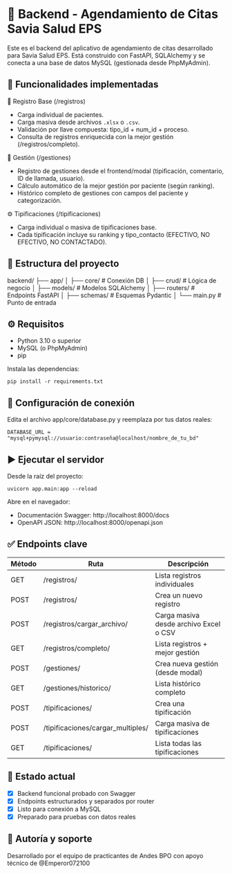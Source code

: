 📅 Backend - Agendamiento de Citas Savia Salud EPS
==================================================

Este es el backend del aplicativo de agendamiento de citas desarrollado para Savia Salud EPS. Está construido con FastAPI, SQLAlchemy y se conecta a una base de datos MySQL (gestionada desde PhpMyAdmin).

🚀 Funcionalidades implementadas
--------------------------------

👤 Registro Base (/registros)
- Carga individual de pacientes.
- Carga masiva desde archivos `.xlsx` o `.csv`.
- Validación por llave compuesta: tipo_id + num_id + proceso.
- Consulta de registros enriquecida con la mejor gestión (/registros/completo).

🧾 Gestión (/gestiones)
- Registro de gestiones desde el frontend/modal (tipificación, comentario, ID de llamada, usuario).
- Cálculo automático de la mejor gestión por paciente (según ranking).
- Histórico completo de gestiones con campos del paciente y categorización.

⚙️ Tipificaciones (/tipificaciones)
- Carga individual o masiva de tipificaciones base.
- Cada tipificación incluye su ranking y tipo_contacto (EFECTIVO, NO EFECTIVO, NO CONTACTADO).

📂 Estructura del proyecto
--------------------------

backend/
├── app/
│   ├── core/             # Conexión DB
│   ├── crud/             # Lógica de negocio
│   ├── models/           # Modelos SQLAlchemy
│   ├── routers/          # Endpoints FastAPI
│   ├── schemas/          # Esquemas Pydantic
│   └── main.py           # Punto de entrada

⚙️ Requisitos
-------------

- Python 3.10 o superior
- MySQL (o PhpMyAdmin)
- pip

Instala las dependencias:

    pip install -r requirements.txt

🔌 Configuración de conexión
----------------------------

Edita el archivo app/core/database.py y reemplaza por tus datos reales:

    DATABASE_URL = "mysql+pymysql://usuario:contraseña@localhost/nombre_de_tu_bd"

▶️ Ejecutar el servidor
-----------------------

Desde la raíz del proyecto:

    uvicorn app.main:app --reload

Abre en el navegador:

- Documentación Swagger: http://localhost:8000/docs
- OpenAPI JSON: http://localhost:8000/openapi.json

✅ Endpoints clave
------------------

| Método | Ruta                             | Descripción                             |
|--------|----------------------------------|-----------------------------------------|
| GET    | /registros/                      | Lista registros individuales            |
| POST   | /registros/                      | Crea un nuevo registro                  |
| POST   | /registros/cargar_archivo/       | Carga masiva desde archivo Excel o CSV  |
| GET    | /registros/completo/             | Lista registros + mejor gestión         |
| POST   | /gestiones/                      | Crea nueva gestión (desde modal)        |
| GET    | /gestiones/historico/            | Lista histórico completo                |
| POST   | /tipificaciones/                 | Crea una tipificación                   |
| POST   | /tipificaciones/cargar_multiples/| Carga masiva de tipificaciones          |
| GET    | /tipificaciones/                 | Lista todas las tipificaciones          |

📌 Estado actual
----------------

- [x] Backend funcional probado con Swagger
- [x] Endpoints estructurados y separados por router
- [x] Listo para conexión a MySQL
- [x] Preparado para pruebas con datos reales

🧠 Autoría y soporte
--------------------

Desarrollado por el equipo de practicantes de Andes BPO con apoyo técnico de @Emperor072100
